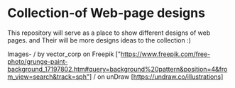 # Collection-of Web-page designs
This repository will serve as a place to show different designs of web pages. and Their will be more designs ideas to the collection :)

Images-
/ by vector_corp on Freepik ["https://www.freepik.com/free-photo/grunge-paint-background_17197802.htm#query=background%20pattern&position=4&from_view=search&track=sph"]
/ on unDraw [https://undraw.co/illustrations]
